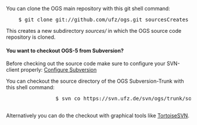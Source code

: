 You can clone the OGS main repository with this git shell command:

<pre class="terminal bootcamp">
	<span class="codeline">$ git clone git://github.com/ufz/ogs.git sources<span>Creates a clone of the main OGS git repository</span></span>
</pre>

This creates a new subdirectory *sources/* in which the OGS source code repository is
cloned.

<div class="more-info">
    <h4 class="compressed">You want to checkout OGS-5 from Subversion?</h4>
    <div class="more-content">
        <p>Before checking out the source code make sure to configure your SVN-client properly: <a href="{% raw %}{{ site.baseurl }}{% endraw %}/configure-svn">Configure Subversion</a></p>
        <p>You can checkout the source directory of the OGS Subversion-Trunk with this shell command:</p>
            <pre class="terminal bootcamp">
                <span class="codeline">$ svn co https://svn.ufz.de/svn/ogs/trunk/sources</span>
            </pre>
        <p>Alternatively you can do the checkout with graphical tools like <a href="http://tortoisesvn.tigris.org/" target="blank">TortoiseSVN</a>.</p>
    </div>
</div>
